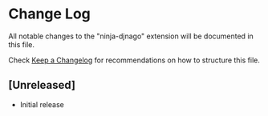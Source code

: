 # Change Log

All notable changes to the "ninja-djnago" extension will be documented in this file.

Check [Keep a Changelog](http://keepachangelog.com/) for recommendations on how to structure this file.

## [Unreleased]

- Initial release